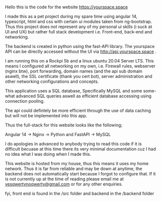 Hello this is the code for the website https://yourspace.space

I made this as a pet project during my spare time using angular 14, typescript, html and css with certain ui modules taken from ng-bootstrap. 
Thus this project does not represent any of my personal ui skills (i suck at UI and UX) but rather full stack development i.e. Front-end, back-end and networking.

The backend is created in python using the fast-API library. The yourspace API can be directly accessed without the UI via http://api.yourspace.space .

I am running this on a Rockpi 5b and a linux ubuntu 20.04 Server LTS. This means I configured all networking on my own, i.e. Firewall rules, webserver (nginx btw),
port forwarding, domain names (and the api sub domain aswell), the SSL certificate (thank you cert bot), server administration and other networking configurations and concepts.

This application uses a SQL database, Specifically MySQL and some some-what advanced SQL queries aswell as efficient database accessing using connection pooling.

The api could defintely be more efficient through the use of data caching but will not be implemented into this app.

Thus the full-stack for this website looks like the following;

Angular 14 -> Nginx -> Python and FastAPI -> MySQL

I do apologies in advanced to anybody trying to read this code if it is difficult becuase at this time there its very minimal documentation cuz I had no idea what I was doing when I made this.

This website is hosted from my house, thus this means it uses my home network. Thus it is far from reliable and may be down at anytime, the backend does not automatically start because I forgot to configure that.
If it is not currently up at the time of reading please email me at yesqwertynoqwerty@gmail.com or for any other enquiries.

fyi, front end is found in the /src folder and backend in the /backend folder
